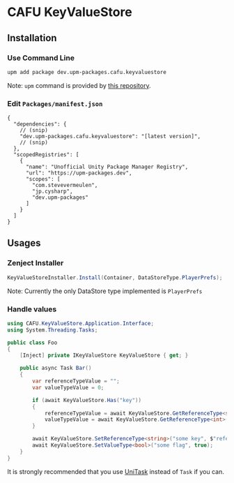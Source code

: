 # CAFU KeyValueStore

## Installation

### Use Command Line

```bash
upm add package dev.upm-packages.cafu.keyvaluestore
```

Note: `upm` command is provided by [this repository](https://github.com/upm-packages/upm-cli).

### Edit `Packages/manifest.json`

```jsonc
{
  "dependencies": {
    // (snip)
    "dev.upm-packages.cafu.keyvaluestore": "[latest version]",
    // (snip)
  },
  "scopedRegistries": [
    {
      "name": "Unofficial Unity Package Manager Registry",
      "url": "https://upm-packages.dev",
      "scopes": [
        "com.stevevermeulen",
        "jp.cysharp",
        "dev.upm-packages"
      ]
    }
  ]
}
```

## Usages

### Zenject Installer

```csharp
KeyValueStoreInstaller.Install(Container, DataStoreType.PlayerPrefs);
```

Note: Currently the only DataStore type implemented is `PlayerPrefs`

### Handle values

```csharp
using CAFU.KeyValueStore.Application.Interface;
using System.Threading.Tasks;

public class Foo
{
    [Inject] private IKeyValueStore KeyValueStore { get; }

    public async Task Bar()
    {
        var referenceTypeValue = "";
        var valueTypeValue = 0;

        if (await KeyValueStore.Has("key"))
        {
            referenceTypeValue = await KeyValueStore.GetReferenceType<string>("reference type key", "default value");
            valueTypeValue = await KeyValueStore.GetReferenceType<int>("value type key", -1);
        }

        await KeyValueStore.SetReferenceType<string>("some key", $"reference type value is {referenceTypeValue} and value type value is {valueTypeValue}");
        await KeyValueStore.SetValueType<bool>("some flag", true);
    }
}
```

It is strongly recommended that you use [UniTask](https://github.com/cysharp/UniTask) instead of `Task` if you can.
